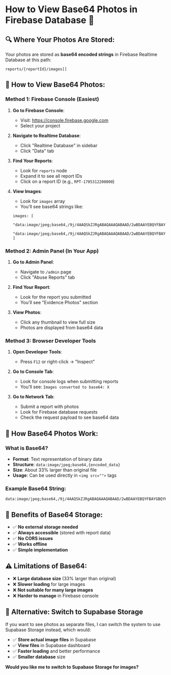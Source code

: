 # How to View Base64 Photos in Firebase Database 📸

## 🔍 **Where Your Photos Are Stored:**

Your photos are stored as **base64 encoded strings** in Firebase Realtime Database at this path:
```
reports/{reportId}/images[]
```

## 📍 **How to View Base64 Photos:**

### **Method 1: Firebase Console (Easiest)**

1. **Go to Firebase Console**:
   - Visit: https://console.firebase.google.com
   - Select your project

2. **Navigate to Realtime Database**:
   - Click "Realtime Database" in sidebar
   - Click "Data" tab

3. **Find Your Reports**:
   - Look for `reports` node
   - Expand it to see all report IDs
   - Click on a report ID (e.g., `RPT-1705312200000`)

4. **View Images**:
   - Look for `images` array
   - You'll see base64 strings like:
   ```
   images: [
     "data:image/jpeg;base64,/9j/4AAQSkZJRgABAQAAAQABAAD/2wBDAAYEBQYFBAYGBQYHBwYIChAKCgkJChQODwwQFxQYGBcUFhYaHSUfGhsjHBYWICwgIyYnKSopGR8tMC0oMCUoKSj/2wBDAQcHBwoIChMKChMoGhYaKCgoKCgoKCgoKCgoKCgoKCgoKCgoKCgoKCgoKCgoKCgoKCgoKCgoKCgoKCgoKCgoKCj/wAARCAABAAEDASIAAhEBAxEB/8QAFQABAQAAAAAAAAAAAAAAAAAAAAv/xAAUEAEAAAAAAAAAAAAAAAAAAAAA/8QAFQEBAQAAAAAAAAAAAAAAAAAAAAX/xAAUEQEAAAAAAAAAAAAAAAAAAAAA/9oADAMBAAIRAxEAPwCdABmX/9k=",
     "data:image/jpeg;base64,/9j/4AAQSkZJRgABAQAAAQABAAD/2wBDAAYEBQYFBAYGBQYHBwYIChAKCgkJChQODwwQFxQYGBcUFhYaHSUfGhsjHBYWICwgIyYnKSopGR8tMC0oMCUoKSj/2wBDAQcHBwoIChMKChMoGhYaKCgoKCgoKCgoKCgoKCgoKCgoKCgoKCgoKCgoKCgoKCgoKCgoKCgoKCgoKCgoKCgoKCj/wAARCAABAAEDASIAAhEBAxEB/8QAFQABAQAAAAAAAAAAAAAAAAAAAAv/xAAUEAEAAAAAAAAAAAAAAAAAAAAA/8QAFQEBAQAAAAAAAAAAAAAAAAAAAAX/xAAUEQEAAAAAAAAAAAAAAAAAAAAA/9oADAMBAAIRAxEAPwCdABmX/9k="
   ]
   ```

### **Method 2: Admin Panel (In Your App)**

1. **Go to Admin Panel**:
   - Navigate to `/admin` page
   - Click "Abuse Reports" tab

2. **Find Your Report**:
   - Look for the report you submitted
   - You'll see "Evidence Photos" section

3. **View Photos**:
   - Click any thumbnail to view full size
   - Photos are displayed from base64 data

### **Method 3: Browser Developer Tools**

1. **Open Developer Tools**:
   - Press `F12` or right-click → "Inspect"

2. **Go to Console Tab**:
   - Look for console logs when submitting reports
   - You'll see: `Images converted to base64: X`

3. **Go to Network Tab**:
   - Submit a report with photos
   - Look for Firebase database requests
   - Check the request payload to see base64 data

## 🔧 **How Base64 Photos Work:**

### **What is Base64?**
- **Format**: Text representation of binary data
- **Structure**: `data:image/jpeg;base64,{encoded_data}`
- **Size**: About 33% larger than original file
- **Usage**: Can be used directly in `<img src="">` tags

### **Example Base64 String:**
```
data:image/jpeg;base64,/9j/4AAQSkZJRgABAQAAAQABAAD/2wBDAAYEBQYFBAYGBQYHBwYIChAKCgkJChQODwwQFxQYGBcUFhYaHSUfGhsjHBYWICwgIyYnKSopGR8tMC0oMCUoKSj/2wBDAQcHBwoIChMKChMoGhYaKCgoKCgoKCgoKCgoKCgoKCgoKCgoKCgoKCgoKCgoKCgoKCgoKCgoKCgoKCgoKCgoKCj/wAARCAABAAEDASIAAhEBAxEB/8QAFQABAQAAAAAAAAAAAAAAAAAAAAv/xAAUEAEAAAAAAAAAAAAAAAAAAAAA/8QAFQEBAQAAAAAAAAAAAAAAAAAAAAX/xAAUEQEAAAAAAAAAAAAAAAAAAAAA/9oADAMBAAIRAxEAPwCdABmX/9k=
```

## 🎯 **Benefits of Base64 Storage:**

- ✅ **No external storage needed**
- ✅ **Always accessible** (stored with report data)
- ✅ **No CORS issues**
- ✅ **Works offline**
- ✅ **Simple implementation**

## ⚠️ **Limitations of Base64:**

- ❌ **Large database size** (33% larger than original)
- ❌ **Slower loading** for large images
- ❌ **Not suitable for many large images**
- ❌ **Harder to manage** in Firebase console

## 🔄 **Alternative: Switch to Supabase Storage**

If you want to see photos as separate files, I can switch the system to use Supabase Storage instead, which would:

- ✅ **Store actual image files** in Supabase
- ✅ **View files** in Supabase dashboard
- ✅ **Faster loading** and better performance
- ✅ **Smaller database** size

**Would you like me to switch to Supabase Storage for images?**
